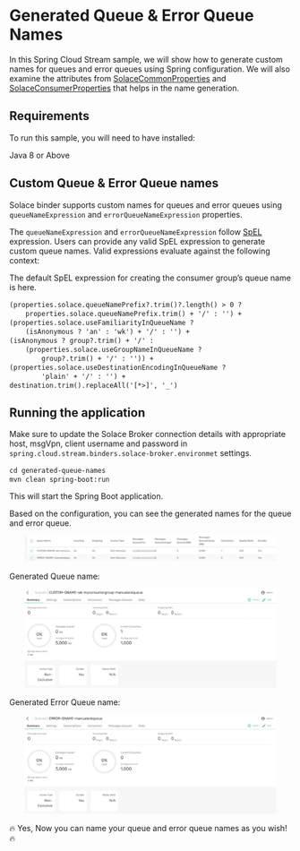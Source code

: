 # Generated Queue & Error Queue Names

In this Spring Cloud Stream sample, we will show how to generate custom names for queues and error queues using Spring configuration. We will also examine the attributes from [SolaceCommonProperties](https://github.com/SolaceProducts/solace-spring-cloud/blob/master/solace-spring-cloud-stream-binder/solace-spring-cloud-stream-binder-core/src/main/java/com/solace/spring/cloud/stream/binder/properties/SolaceCommonProperties.java) and [SolaceConsumerProperties](https://github.com/SolaceProducts/solace-spring-cloud/blob/master/solace-spring-cloud-stream-binder/solace-spring-cloud-stream-binder-core/src/main/java/com/solace/spring/cloud/stream/binder/properties/SolaceConsumerProperties.java) that helps in the name generation.

## Requirements

To run this sample, you will need to have installed:

Java 8 or Above

## Custom Queue & Error Queue names

Solace binder supports custom names for queues and error queues using `queueNameExpression` and `errorQueueNameExpression` properties. 

The `queueNameExpression` and `errorQueueNameExpression` follow [SpEL](https://docs.spring.io/spring-framework/docs/4.3.12.RELEASE/spring-framework-reference/html/expressions.html) expression. Users can provide any valid SpEL expression to generate custom queue names. Valid expressions evaluate against the following context:

The default SpEL expression for creating the consumer group’s queue name is here.
```
(properties.solace.queueNamePrefix?.trim()?.length() > 0 ? 
    properties.solace.queueNamePrefix.trim() + '/' : '') + 
(properties.solace.useFamiliarityInQueueName ? 
    (isAnonymous ? 'an' : 'wk') + '/' : '') + 
(isAnonymous ? group?.trim() + '/' : 
    (properties.solace.useGroupNameInQueueName ? 
        group?.trim() + '/' : '')) + 
(properties.solace.useDestinationEncodingInQueueName ? 
        'plain' + '/' : '') + 
destination.trim().replaceAll('[*>]', '_')
```


## Running the application

Make sure to update the Solace Broker connection details with appropriate host, msgVpn, client username and password in `spring.cloud.stream.binders.solace-broker.environmet` settings.

```
cd generated-queue-names
mvn clean spring-boot:run
```
This will start the Spring Boot application.

Based on the configuration, you can see the generated names for the queue and error queue.

<p align="center"><img width="450" alt="auth" src="images/generated-names-1.jpg"></p>

Generated Queue name:

<p align="center"><img width="450" alt="auth" src="images/generated-names-2.jpg"></p>

Generated Error Queue name:

<p align="center"><img width="450" alt="auth" src="images/generated-names-3.jpg"></p>

🔥 Yes, Now you can name your queue and error queue names as you wish! 🔥